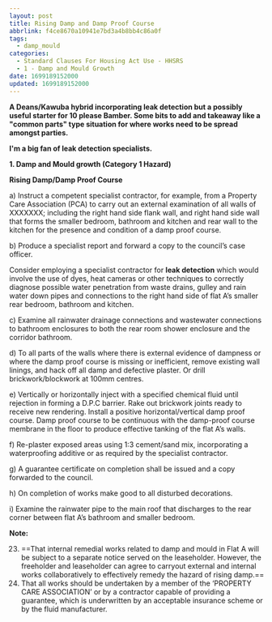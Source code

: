```yaml
---
layout: post
title: Rising Damp and Damp Proof Course
abbrlink: f4ce8670a10941e7bd3a4b8bb4c86a0f
tags:
  - damp_mould
categories:
  - Standard Clauses For Housing Act Use - HHSRS
  - 1 - Damp and Mould Growth
date: 1699189152000
updated: 1699189152000
---
```


**A Deans/Kawuba hybrid incorporating leak detection but a possibly useful starter for 10 please Bamber. Some bits to add and takeaway like a "common parts" type situation for where works need to be spread amongst parties.**

**I'm a big fan of leak detection specialists.**

**1. Damp and Mould growth (Category 1 Hazard)**

**Rising Damp/Damp Proof Course**

a) Instruct a competent specialist contractor, for example, from a Property Care Association (PCA) to carry out an external examination of all walls of XXXXXXX; including the right hand side flank wall, and right hand side wall that forms the smaller bedroom, bathroom and kitchen and rear wall to the kitchen for the presence and condition of a damp proof course.

b) Produce a specialist report and forward a copy to the council’s case officer.

Consider employing a specialist contractor for **leak detection** which would involve the use of dyes, heat cameras or other techniques to correctly diagnose possible water penetration from waste drains, gulley and rain water down pipes and connections to the right hand side of flat A’s smaller rear bedroom, bathroom and kitchen.

c) Examine all rainwater drainage connections and wastewater connections to bathroom enclosures to both the rear room shower enclosure and the corridor bathroom.

d) To all parts of the walls where there is external evidence of dampness or where the damp proof course is missing or inefficient, remove existing wall linings, and hack off all damp and defective plaster. Or drill brickwork/blockwork at 100mm centres.

e) Vertically or horizontally inject with a specified chemical fluid until rejection in forming a D.P.C barrier. Rake out brickwork joints ready to receive new rendering. Install a positive horizontal/vertical damp proof course. Damp proof course to be continuous with the damp-proof course membrane in the floor to produce effective tanking of the flat A’s walls.

f) Re-plaster exposed areas using 1:3 cement/sand mix, incorporating a waterproofing additive or as required by the specialist contractor.

g) A guarantee certificate on completion shall be issued and a copy forwarded to the council.

h) On completion of works make good to all disturbed decorations.

i) Examine the rainwater pipe to the main roof that discharges to the rear corner between flat A’s bathroom and smaller bedroom.

**Note:**

23. \==That internal remedial works related to damp and mould in Flat A will be subject to a separate notice served on the leaseholder. However, the freeholder and leaseholder can agree to carryout external and internal works collaboratively to effectively remedy the hazard of rising damp.==
24. That all works should be undertaken by a member of the ‘PROPERTY CARE ASSOCIATION’ or by a contractor capable of providing a guarantee, which is underwritten by an acceptable insurance scheme or by the fluid manufacturer.
